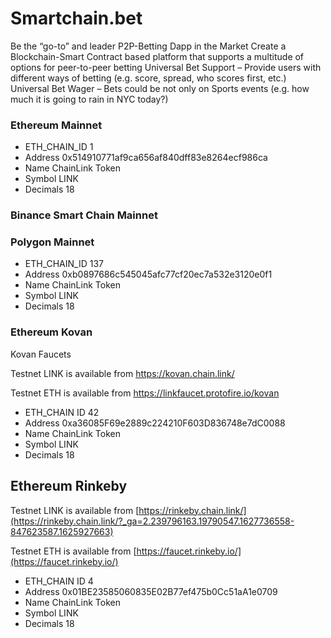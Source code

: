 # Smartchain.bet
Be the “go-to” and leader P2P-Betting Dapp in the Market
Create a Blockchain-Smart Contract based platform that supports a multitude of options for peer-to-peer betting
Universal Bet Support – Provide users with different ways of betting (e.g. score, spread, who scores first, etc.)
Universal Bet Wager – Bets could be not only on Sports events (e.g. how much it is going to rain in NYC today?)


### Ethereum Mainnet

- ETH_CHAIN_ID 1
- Address 0x514910771af9ca656af840dff83e8264ecf986ca
- Name ChainLink Token
- Symbol LINK
- Decimals 18

### Binance Smart Chain Mainnet

### Polygon Mainnet

- ETH_CHAIN_ID 137
- Address 0xb0897686c545045afc77cf20ec7a532e3120e0f1
- Name ChainLink Token
- Symbol LINK
- Decimals 18

### Ethereum Kovan

Kovan Faucets

Testnet LINK is available from https://kovan.chain.link/

Testnet ETH is available from https://linkfaucet.protofire.io/kovan

- ETH_CHAIN ID 42
- Address 0xa36085F69e2889c224210F603D836748e7dC0088
- Name ChainLink Token
- Symbol LINK
- Decimals 18

## Ethereum Rinkeby

Testnet LINK is available from [https://rinkeby.chain.link/](https://rinkeby.chain.link/?_ga=2.239796163.19790547.1627736558-847623587.1625927663)

Testnet ETH is available from [https://faucet.rinkeby.io/](https://faucet.rinkeby.io/)

- ETH_CHAIN ID 4
- Address 0x01BE23585060835E02B77ef475b0Cc51aA1e0709
- Name ChainLink Token
- Symbol LINK
- Decimals 18

